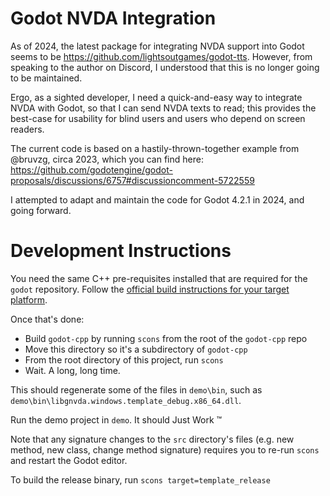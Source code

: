 # Godot NVDA Integration

As of 2024, the latest package for integrating NVDA support into Godot seems to be https://github.com/lightsoutgames/godot-tts. However, from speaking to the author on Discord, I understood that this is no longer going to be maintained.

Ergo, as a sighted developer, I need a quick-and-easy way to integrate NVDA with Godot, so that I can send NVDA texts to read; this provides the best-case for usability for blind users and users who depend on screen readers.

The current code is based on a hastily-thrown-together example from @bruvzg, circa 2023, which you can find here: https://github.com/godotengine/godot-proposals/discussions/6757#discussioncomment-5722559

I attempted to adapt and maintain the code for Godot 4.2.1 in 2024, and going forward.

# Development Instructions

You need the same C++ pre-requisites installed that are required for the `godot` repository. Follow the [official build instructions for your target platform](https://docs.godotengine.org/en/stable/contributing/development/compiling/index.html#building-for-target-platforms).

Once that's done:

- Build `godot-cpp` by running `scons` from the root of the `godot-cpp` repo
- Move this directory so it's a subdirectory of `godot-cpp`
- From the root directory of this project, run `scons`
- Wait. A long, long time.

This should regenerate some of the files in `demo\bin`, such as `demo\bin\libgnvda.windows.template_debug.x86_64.dll`. 

Run the demo project in `demo`. It should Just Work :tm:

Note that any signature changes to the `src` directory's files (e.g. new method, new class, change method signature) requires you to re-run `scons` and restart the Godot editor.

To build the release binary, run `scons target=template_release`